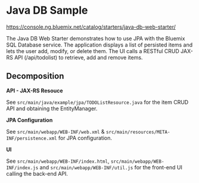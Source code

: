 # Java DB Sample
https://console.ng.bluemix.net/catalog/starters/java-db-web-starter/

The Java DB Web Starter demonstrates how to use JPA with the Bluemix SQL Database service. The application displays a list of persisted items and lets the user add, modify, or delete them. The UI calls a RESTful CRUD JAX-RS API (/api/todolist) to retrieve, add and remove items.

## Decomposition
**API - JAX-RS Resouce**

See `src/main/java/example/jpa/TODOListResource.java` for the item CRUD API and obtaining the EntityManager.

**JPA Configuration**

See `src/main/webapp/WEB-INF/web.xml` & `src/main/resources/META-INF/persistence.xml` for JPA configuration.

**UI**

See `src/main/webapp/WEB-INF/index.html`, `src/main/webapp/WEB-INF/index.js` and `src/main/webapp/WEB-INF/util.js` for the front-end UI calling the back-end API.
